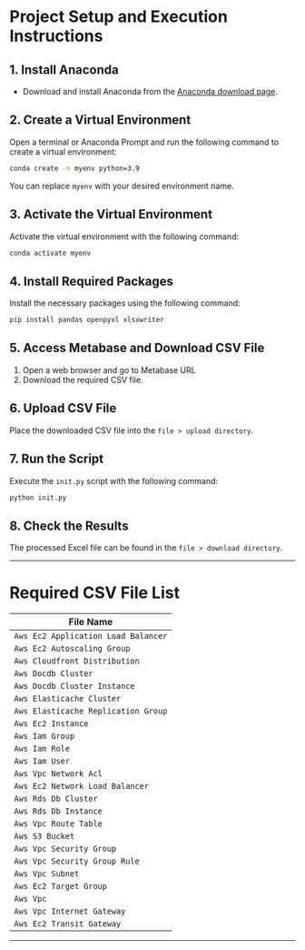 # Project Setup and Execution Instructions

## 1. Install Anaconda

- Download and install Anaconda from the [Anaconda download page](https://www.anaconda.com/products/distribution#download-section).

## 2. Create a Virtual Environment

Open a terminal or Anaconda Prompt and run the following command to create a virtual environment:

```bash
conda create -n myenv python=3.9
```

You can replace `myenv` with your desired environment name.

## 3. Activate the Virtual Environment

Activate the virtual environment with the following command:

```bash
conda activate myenv
```

## 4. Install Required Packages

Install the necessary packages using the following command:

```bash
pip install pandas openpyxl xlsxwriter
```

## 5. Access Metabase and Download CSV File

1. Open a web browser and go to Metabase URL
2. Download the required CSV file.

## 6. Upload CSV File

Place the downloaded CSV file into the `file > upload directory`.

## 7. Run the Script

Execute the `init.py` script with the following command:

```bash
python init.py
```

## 8. Check the Results

The processed Excel file can be found in the `file > download directory`.

---

# Required CSV File List

| File Name                                |
|------------------------------------------|
| `Aws Ec2 Application Load Balancer`      |
| `Aws Ec2 Autoscaling Group`              |
| `Aws Cloudfront Distribution`            |
| `Aws Docdb Cluster`                      |
| `Aws Docdb Cluster Instance`             |
| `Aws Elasticache Cluster`                |
| `Aws Elasticache Replication Group`      |
| `Aws Ec2 Instance`                       |
| `Aws Iam Group`                          |
| `Aws Iam Role`                           |
| `Aws Iam User`                           |
| `Aws Vpc Network Acl`                    |
| `Aws Ec2 Network Load Balancer`          |
| `Aws Rds Db Cluster`                     |
| `Aws Rds Db Instance`                    |
| `Aws Vpc Route Table`                    |
| `Aws S3 Bucket`                          |
| `Aws Vpc Security Group`                 |
| `Aws Vpc Security Group Rule`            |
| `Aws Vpc Subnet`                         |
| `Aws Ec2 Target Group`                   |
| `Aws Vpc`                                |
| `Aws Vpc Internet Gateway`               |
| `Aws Ec2 Transit Gateway`                |

---
